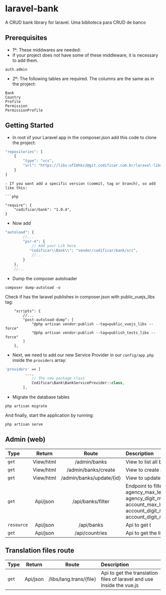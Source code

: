 # laravel-bank

A CRUD bank library for laravel.
Uma biblioteca para CRUD de banco

## Prerequisites
- 1º: These middwares are needed:
- If your project does not have some of these middleware, it is necessary to add them.
```
auth.admin
```
- 2º: The following tables are required. The columns are the same as in the project:
```
Bank
Country
Profile
Permission
PermissionProfile
```

## Getting Started

- In root of your Laravel app in the composer.json add this code to clone the project:


```php
"repositories": [
    {
        "type": "vcs",
        "url": "https://libs:ofImhksJ@git.codificar.com.br/laravel-libs/laravel-bank.git"
    }
]
```


```
- If you want add a specific version (commit, tag or branch), so add like this:

```php

"require": {
	"codificar/bank": "1.0.4",
}

```
- Now add 

```php
"autoload": {
		//...
		"psr-4": {
			// Add your Lib here
		   "Codificar\\Bank\\": "vendor/codificar/bank/src",
			//...
		}
	},
	//...
```
- Dump the composer autoloader

```shell
composer dump-autoload -o
```

Check if has the laravel publishes in composer.json with public_vuejs_libs tag:

```
	"scripts": {
		//...
		"post-autoload-dump": [
			"@php artisan vendor:publish --tag=public_vuejs_libs --force"
			"@php artisan vendor:publish --tag=publish_tests_libs --force"
		]
	},
```

- Next, we need to add our new Service Provider in our `config/app.php` inside the `providers` array:

```php
'providers' => [
		 ...,
			// The new package class
			Codificar\Bank\BankServiceProvider::class,
		],
```
- Migrate the database tables

```shell
php artisan migrate
```

And finally, start the application by running:

```shell
php artisan serve
```

## Admin (web)

| Type  | Return | Route  | Description |
| :------------ |:---------------: |:---------------:| :-----|
| `get` | View/html | /admin/banks | View to list all banks |
| `get` | View/html | /admin/banks/create | View to create a bank | 
| `get` | View/html | /admin/banks/update/{id} | View to update a bank |
| `get` | Api/json | /api/banks/filter | Endpoint to filter banks by id, name, code, agency_max_length,agency_digit_required, agency_digit_max_length, account_max_length, account_digit_required, account_digit_max_length, country_iso) |
| `resource` | Api/json | /api/banks | Api to get t|
| `get` | Api/json | /api/countries | Api to get the list of countries |

## Translation files route
| Type  | Return | Route  | Description |
| :------------ |:---------------: |:---------------:| :-----|
| `get` | Api/json | /libs/lang.trans/{file} | Api to get the translation files of laravel and use inside the vue.js |

